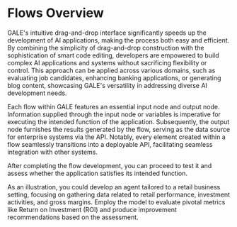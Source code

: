 # Flows Overview

GALE's intuitive drag-and-drop interface significantly speeds up the development of AI applications, making the process both easy and efficient. By combining the simplicity of drag-and-drop construction with the sophistication of smart code editing, developers are empowered to build complex AI applications and systems without sacrificing flexibility or control. This approach can be applied across various domains, such as evaluating job candidates, enhancing banking applications, or generating blog content, showcasing GALE's versatility in addressing diverse AI development needs.

Each flow within GALE features an essential input node and output node. Information supplied through the input node or variables is imperative for executing the intended function of the application. Subsequently, the output node furnishes the results generated by the flow, serving as the data source for enterprise systems via the API. Notably, every element created within a flow seamlessly transitions into a deployable API, facilitating seamless integration with other systems.

After completing the flow development, you can proceed to test it and assess whether the application satisfies its intended function.

As an illustration, you could develop an agent tailored to a retail business setting, focusing on gathering data related to retail performance, investment activities, and gross margins. Employ the model to evaluate pivotal metrics like Return on Investment (ROI) and produce improvement recommendations based on the assessment.